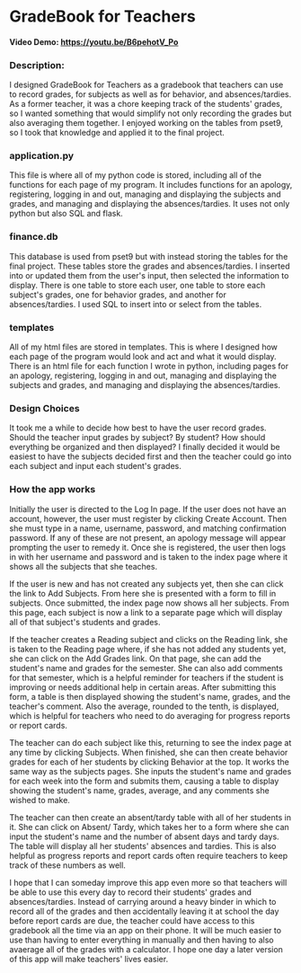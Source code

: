 # GradeBook for Teachers
#### Video Demo:  <https://youtu.be/B6pehotV_Po>
### Description:
I designed GradeBook for Teachers as a gradebook that teachers can use to record grades, for subjects as 
well as for behavior, and absences/tardies. As a former teacher, it was a chore keeping track of the 
students' grades, so I wanted something that would simplify not only recording the grades but also 
averaging them together. I enjoyed working on the tables from pset9, so I took that knowledge and applied
it to the final project.

### application.py
This file is where all of my python code is stored, including all of the functions for each page of my
program. It includes functions for an apology, registering, logging in and out, managing and displaying the subjects 
and grades, and managing and displaying the absences/tardies. It uses not only python but also SQL and 
flask.

### finance.db
This database is used from pset9 but with instead storing the tables for the final project. These tables
store the grades and absences/tardies. I inserted into or updated them from the user's input, then 
selected the information to display. There is one table to store each user, one table to store each 
subject's grades, one for behavior grades, and another for absences/tardies. I used SQL to insert into or 
select from the tables.

### templates
All of my html files are stored in templates. This is where I designed how each page of the program would
look and act and what it would display. There is an html file for each function I wrote in python,
including pages for an apology, registering, logging in and out, managing and displaying the subjects and grades,
and managing and displaying the absences/tardies.

### Design Choices
It took me a while to decide how best to have the user record grades. Should the teacher input grades
by subject? By student? How should everything be organized and then displayed? I finally decided it would
be easiest to have the subjects decided first and then the teacher could go into each subject and input
each student's grades. 

### How the app works
Initially the user is directed to the Log In page. If the user does not have an account, however,
the user must register by clicking Create Account. Then she must type in a name, username, password, and
matching confirmation password. If any of these are not present, an apology message will appear prompting
the user to remedy it. Once she is registered, the user then logs in with her username and password and
is taken to the index page where it shows all the subjects that she teaches. 

If the user is new and has not created any subjects yet, then she can click the link to Add Subjects. 
From here she is presented with a form to fill in subjects. Once submitted, the index page now shows all 
her subjects. From this page, each subject is now a link to a separate page which will display all of 
that subject's students and grades. 

If the teacher creates a Reading subject and clicks on the Reading link, she is taken to the Reading page 
where, if she has not added any students yet, she can click on the Add Grades link. On that page, she can
add the student's name and grades for the semester. She can also add comments for that semester, which is
a helpful reminder for teachers if the student is improving or needs additional help in certain areas.
After submitting this form, a table is then displayed showing the student's name, grades, and the teacher's
comment. Also the average, rounded to the tenth, is displayed, which is helpful for teachers who need to 
do averaging for progress reports or report cards.

The teacher can do each subject like this, returning to see the index page at any time by clicking Subjects.
When finished, she can then create behavior grades for each of her students by clicking Behavior at the 
top. It works the same way as the subjects pages. She inputs the student's name and grades for each week
into the form and submits them, causing a table to display showing the student's name, grades, average, 
and any comments she wished to make.

The teacher can then create an absent/tardy table with all of her students in it. She can click on Absent/
Tardy, which takes her to a form where she can input the student's name and the number of absent days
and tardy days. The table will display all her students' absences and tardies. This is also helpful as 
progress reports and report cards often require teachers to keep track of these numbers as well.

I hope that I can someday improve this app even more so that teachers will be able to use this every
day to record their students' grades and absences/tardies. Instead of carrying around a heavy binder 
in which to record all of the grades and then accidentally leaving it at school the day before report cards
are due, the teacher could have access to this gradebook all the time via an app on their phone. It will 
be much easier to use than having to enter everything in manually and then having to also avaerage 
all of the grades with a calculator. I hope one day a later version of this app will make teachers' lives
easier.

